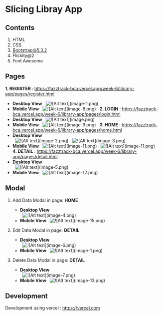# Slicing Libray App

## Contents

1. HTML
2. CSS
3. Bootstrap@5.3.2
4. Flickity@2
5. Font Awesome

## Pages

**1. REGISTER** : <https://fazztrack-bca.vercel.app/week-6/library-app/pages/register.html>

- **Desktop View**
  &nbsp;
  ![!\[Alt text\](image-1.png)](pagesScreenshot/register-desktop.png)
  &nbsp;
- **Mobile View**
  &nbsp;
  ![!\[Alt text\](image-8.png)](pagesScreenshot/register-mobile.png)
  &nbsp;
**2. LOGIN** : <https://fazztrack-bca.vercel.app/week-6/library-app/pages/login.html>
- **Desktop View**
  &nbsp;
  ![!\[Alt text\](image.png)](pagesScreenshot/login-desktop.png)
  &nbsp;
- **Mobile View**
  &nbsp;
  ![!\[Alt text\](image-9.png)  ](pagesScreenshot/login-mobile.png)
  &nbsp;
**3. HOME** : <https://fazztrack-bca.vercel.app/week-6/library-app/pages/home.html>
- **Desktop View**  
  &nbsp;
  ![!\[Alt text\](image-2.png)](pagesScreenshot/home-desktop.png)
  &nbsp;
  ![!\[Alt text\](image-3.png)](pagesScreenshot/home-sidebar-desktop.png)
  &nbsp;
- **Mobile View**
  &nbsp;
  ![!\[Alt text\](image-11.png)](pagesScreenshot/home-mobile.png)
  &nbsp;
  ![!\[Alt text\](image-11.png)](pagesScreenshot/home-sidebar-mobile.png)
  &nbsp;
**4. DETAIL** : <https://fazztrack-bca.vercel.app/week-6/library-app/pages/detail.html>
- **Desktop View**  
  &nbsp;
  ![!\[Alt text\](image-5.png)](pagesScreenshot/detail-desktop.png)
  &nbsp;
- **Mobile View**
  &nbsp;
  ![!\[Alt text\](image-12.png)](pagesScreenshot/detail-mobile.png)
  &nbsp;

## Modal

1. Add Data Modal in page: **HOME**

   - **Desktop View**  
       &nbsp;
       ![!\[Alt text\](image-4.png)](pagesScreenshot/add-modal-desktop.png)
       &nbsp;
   - **Mobile View**
     &nbsp;
     ![!\[Alt text\](image-15.png)](pagesScreenshot/add-modal-mobile.png)
     &nbsp;

2. Edit Data Modal in page: **DETAIL**

   - **Desktop View**  
     &nbsp;
     ![!\[Alt text\](image-6.png)](pagesScreenshot/edit-modal-desktop.png)
     &nbsp;
   - **Mobile View**
     &nbsp;
     ![!\[Alt text\](image-1.png)](pagesScreenshot/edit-modal-mobile.png)
     &nbsp;
3. Delete Data Modal in page: **DETAIL**
   - **Desktop View**  
     &nbsp;
     ![!\[Alt text\](image-7.png)](pagesScreenshot/delete-modal-desktop.png)
     &nbsp;
   - **Mobile View**
     &nbsp;
     ![!\[Alt text\](image-13.png)](pagesScreenshot/delete-modal-mobile.png)
     &nbsp;

## Development

Development using vercel : <https://vercel.com>
